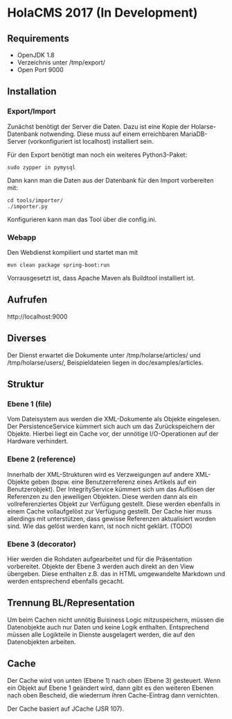 # HolaCMS 2017 (In Development)

## Requirements
* OpenJDK 1.8
* Verzeichnis unter /tmp/export/
* Open Port 9000

## Installation

### Export/Import
Zunächst benötigt der Server die Daten. Dazu ist eine Kopie der Holarse-Datenbank notwending. Diese muss auf einem erreichbaren MariaDB-Server (vorkonfiguriert ist localhost) installiert sein. 

Für den Export benötigt man noch ein weiteres Python3-Paket:

	sudo zypper in pymysql

Dann kann man die Daten aus der Datenbank für den Import vorbereiten mit:

	cd tools/importer/
	./importer.py

Konfigurieren kann man das Tool über die config.ini.

### Webapp
Den Webdienst kompiliert und startet man mit

	mvn clean package spring-boot:run

Vorrausgesetzt ist, dass Apache Maven als Buildtool installiert ist.

## Aufrufen
http://localhost:9000

## Diverses
Der Dienst erwartet die Dokumente unter /tmp/holarse/articles/
und /tmp/holarse/users/, Beispieldateien liegen in doc/examples/articles.

## Struktur
### Ebene 1 (file)
Vom Dateisystem aus werden die XML-Dokumente als Objekte eingelesen. Der
PersistenceService kümmert sich auch um das Zurückspeichern der
Objekte. Hierbei liegt ein Cache vor, der unnötige I/O-Operationen auf der
Hardware verhindert.

### Ebene 2 (reference)
Innerhalb der XML-Strukturen wird es Verzweigungen auf andere XML-Objekte
geben (bspw. eine Benutzerreferenz eines Artikels auf ein Benutzerobjekt). Der
IntegrityService kümmert sich um das Auflösen der Referenzen zu den jeweiligen
Objekten. Diese werden dann als ein vollreferenziertes Objekt zur Verfügung
gestellt.
Diese werden ebenfalls in einem Cache vollaufgelöst zur Verfügung
gestellt. Der Cache hier muss allerdings mit unterstützen, dass gewisse
Referenzen aktualisiert worden sind. Wie das gelöst werden kann, ist noch
nicht geklärt. (TODO)

### Ebene 3 (decorator)
Hier werden die Rohdaten aufgearbeitet und für die Präsentation
vorbereitet. Objekte der Ebene 3 werden auch direkt an den View
übergeben. Diese enthalten z.B. das in HTML umgewandelte Markdown und werden
entsprechend ebenfalls gecacht. 
## Trennung BL/Representation
Um beim Cachen nicht unnötig Buisiness Logic mitzuspeichern, müssen die
Datenobjekte auch nur Daten und keine Logik enthalten. Entsprechend müssen
alle Logikteile in Dienste ausgelagert werden, die auf den Datenobjekten arbeiten.
## Cache
Der Cache wird von unten (Ebene 1) nach oben (Ebene 3) gesteuert. Wenn ein
Objekt auf Ebene 1 geändert wird, dann gibt es den weiteren Ebenen nach oben
Bescheid, die wiederrum ihren Cache-Eintrag dann vernichten.

Der Cache basiert auf JCache (JSR 107).

